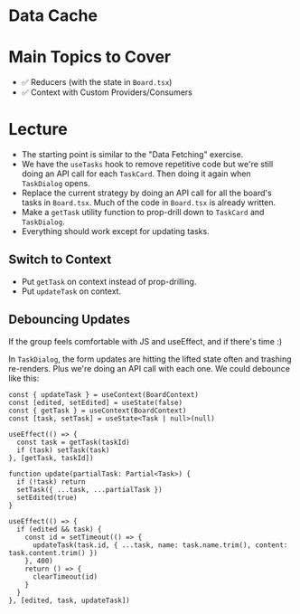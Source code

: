 # Data Cache

# Main Topics to Cover

- ✅ Reducers (with the state in `Board.tsx`)
- ✅ Context with Custom Providers/Consumers

# Lecture

- The starting point is similar to the "Data Fetching" exercise.
- We have the `useTasks` hook to remove repetitive code but we're still doing an API call for each `TaskCard`. Then doing it again when `TaskDialog` opens.
- Replace the current strategy by doing an API call for all the board's tasks in `Board.tsx`. Much of the code in `Board.tsx` is already written.
- Make a `getTask` utility function to prop-drill down to `TaskCard` and `TaskDialog`.
- Everything should work except for updating tasks.

## Switch to Context

- Put `getTask` on context instead of prop-drilling.
- Put `updateTask` on context.

## Debouncing Updates

If the group feels comfortable with JS and useEffect, and if there's time :)

In `TaskDialog`, the form updates are hitting the lifted state often and trashing re-renders. Plus we're doing an API call with each one. We could debounce like this:

```tsx
const { updateTask } = useContext(BoardContext)
const [edited, setEdited] = useState(false)
const { getTask } = useContext(BoardContext)
const [task, setTask] = useState<Task | null>(null)

useEffect(() => {
  const task = getTask(taskId)
  if (task) setTask(task)
}, [getTask, taskId])

function update(partialTask: Partial<Task>) {
  if (!task) return
  setTask({ ...task, ...partialTask })
  setEdited(true)
}

useEffect(() => {
  if (edited && task) {
    const id = setTimeout(() => {
      updateTask(task.id, { ...task, name: task.name.trim(), content: task.content.trim() })
    }, 400)
    return () => {
      clearTimeout(id)
    }
  }
}, [edited, task, updateTask])
```
